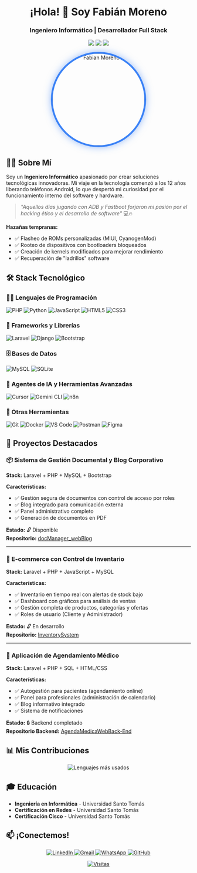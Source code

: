 <div align="center">
  
# ¡Hola! 👋 Soy Fabián Moreno

### Ingeniero Informático | Desarrollador Full Stack

<p align="center">
  <img src="https://img.shields.io/badge/Puerto_Montt-Chile-1e3a8a?style=for-the-badge&logo=google-maps&logoColor=white" />
  <img src="https://img.shields.io/badge/Disponible-Freelance-10b981?style=for-the-badge&logo=freelancer&logoColor=white" />
  <img src="https://img.shields.io/badge/Status-Buscando_nuevos_desafíos-3b82f6?style=for-the-badge&logo=rocket&logoColor=white" />
</p>

<img src="https://i.imgur.com/qd22NZ6.jpeg" alt="Fabian Moreno" width="250" style="border-radius: 50%; border: 5px solid #3b82f6; box-shadow: 0 0 20px rgba(59, 130, 246, 0.5);" />

</div>

## 👨‍💻 Sobre Mí

Soy un **Ingeniero Informático** apasionado por crear soluciones tecnológicas innovadoras. Mi viaje en la tecnología comenzó a los 12 años liberando teléfonos Android, lo que despertó mi curiosidad por el funcionamiento interno del software y hardware.

> *"Aquellos días jugando con ADB y Fastboot forjaron mi pasión por el hacking ético y el desarrollo de software"* 💻🔥

**Hazañas tempranas:**
- ✅ Flasheo de ROMs personalizadas (MIUI, CyanogenMod)
- ✅ Rooteo de dispositivos con bootloaders bloqueados
- ✅ Creación de kernels modificados para mejorar rendimiento
- ✅ Recuperación de "ladrillos" software

## 🛠️ Stack Tecnológico

### 👨‍💻 Lenguajes de Programación
![PHP](https://img.shields.io/badge/PHP-777BB4?style=for-the-badge&logo=php&logoColor=white)
![Python](https://img.shields.io/badge/Python-3776AB?style=for-the-badge&logo=python&logoColor=white)
![JavaScript](https://img.shields.io/badge/JavaScript-F7DF1E?style=for-the-badge&logo=javascript&logoColor=black)
![HTML5](https://img.shields.io/badge/HTML5-E34F26?style=for-the-badge&logo=html5&logoColor=white)
![CSS3](https://img.shields.io/badge/CSS3-1572B6?style=for-the-badge&logo=css3&logoColor=white)

### 🚀 Frameworks y Librerías
![Laravel](https://img.shields.io/badge/Laravel-FF2D20?style=for-the-badge&logo=laravel&logoColor=white)
![Django](https://img.shields.io/badge/Django-092E20?style=for-the-badge&logo=django&logoColor=white)
![Bootstrap](https://img.shields.io/badge/Bootstrap-563D7C?style=for-the-badge&logo=bootstrap&logoColor=white)

### 🗄️ Bases de Datos
![MySQL](https://img.shields.io/badge/MySQL-4479A1?style=for-the-badge&logo=mysql&logoColor=white)
![SQLite](https://img.shields.io/badge/SQLite-003B57?style=for-the-badge&logo=sqlite&logoColor=white)

### 🤖 Agentes de IA y Herramientas Avanzadas
![Cursor](https://img.shields.io/badge/Cursor-000000?style=for-the-badge&logo=cursor&logoColor=white)
![Gemini CLI](https://img.shields.io/badge/Gemini_CLI-8B5CF6?style=for-the-badge&logo=google-ai&logoColor=white)
![n8n](https://img.shields.io/badge/n8n-FF9900?style=for-the-badge&logo=n8n&logoColor=white)

### 🔧 Otras Herramientas
![Git](https://img.shields.io/badge/Git-F05032?style=for-the-badge&logo=git&logoColor=white)
![Docker](https://img.shields.io/badge/Docker-2496ED?style=for-the-badge&logo=docker&logoColor=white)
![VS Code](https://img.shields.io/badge/VS_Code-007ACC?style=for-the-badge&logo=visual-studio-code&logoColor=white)
![Postman](https://img.shields.io/badge/Postman-FF6C37?style=for-the-badge&logo=postman&logoColor=white)
![Figma](https://img.shields.io/badge/Figma-F24E1E?style=for-the-badge&logo=figma&logoColor=white)

## 🌟 Proyectos Destacados

### 📦 Sistema de Gestión Documental y Blog Corporativo
**Stack:** Laravel + PHP + MySQL + Bootstrap

**Características:**
- ✅ Gestión segura de documentos con control de acceso por roles
- ✅ Blog integrado para comunicación externa
- ✅ Panel administrativo completo
- ✅ Generación de documentos en PDF

**Estado:** 🔓 Disponible  
**Repositorio:** [docManager_webBlog](https://github.com/Fabian012c/docManager_webBlog)

---

### 🛒 E-commerce con Control de Inventario
**Stack:** Laravel + PHP + JavaScript + MySQL

**Características:**
- ✅ Inventario en tiempo real con alertas de stock bajo
- ✅ Dashboard con gráficos para análisis de ventas
- ✅ Gestión completa de productos, categorías y ofertas
- ✅ Roles de usuario (Cliente y Administrador)

**Estado:** 🔓 En desarrollo  
**Repositorio:** [InventorySystem](https://github.com/Fabian012c/InventorySystem)

---

### 🏥 Aplicación de Agendamiento Médico
**Stack:** Laravel + PHP + SQL + HTML/CSS

**Características:**
- ✅ Autogestión para pacientes (agendamiento online)
- ✅ Panel para profesionales (administración de calendario)
- ✅ Blog informativo integrado
- ✅ Sistema de notificaciones

**Estado:** 🔒 Backend completado  
**Repositorio Backend:** [AgendaMedicaWebBack-End](https://github.com/Fabian012c/AgendaMedicaWebBack-End)

## 📊 Mis Contribuciones

<div align="center">
  
![Lenguajes más usados](https://github-readme-stats.vercel.app/api/top-langs/?username=Fabian012c&layout=compact&theme=radical&hide_border=true&bg_color=00000000)

</div>

## 🎓 Educación

- **Ingeniería en Informática** - Universidad Santo Tomás
- **Certificación en Redes** - Universidad Santo Tomás
- **Certificación Cisco** - Universidad Santo Tomás

## 📫 ¡Conectemos!

<p align="center">
  <a href="https://www.linkedin.com/in/fabian-ignacio-moreno-martinez-33892022a/">
    <img src="https://img.shields.io/badge/LinkedIn-0077B5?style=for-the-badge&logo=linkedin&logoColor=white" alt="LinkedIn">
  </a>
  <a href="mailto:fabian.moremart@gmail.com">
    <img src="https://img.shields.io/badge/Gmail-D14836?style=for-the-badge&logo=gmail&logoColor=white" alt="Gmail">
  </a>
  <a href="https://wa.me/56941227606">
    <img src="https://img.shields.io/badge/WhatsApp-25D366?style=for-the-badge&logo=whatsapp&logoColor=white" alt="WhatsApp">
  </a>
  <a href="https://github.com/Fabian012c">
    <img src="https://img.shields.io/badge/GitHub-100000?style=for-the-badge&logo=github&logoColor=white" alt="GitHub">
  </a>
</p>

<div align="center">
  
[![Visitas](https://komarev.com/ghpvc/?username=Fabian012c&color=blueviolet&style=flat-square)](https://github.com/Fabian012c)

</div>
